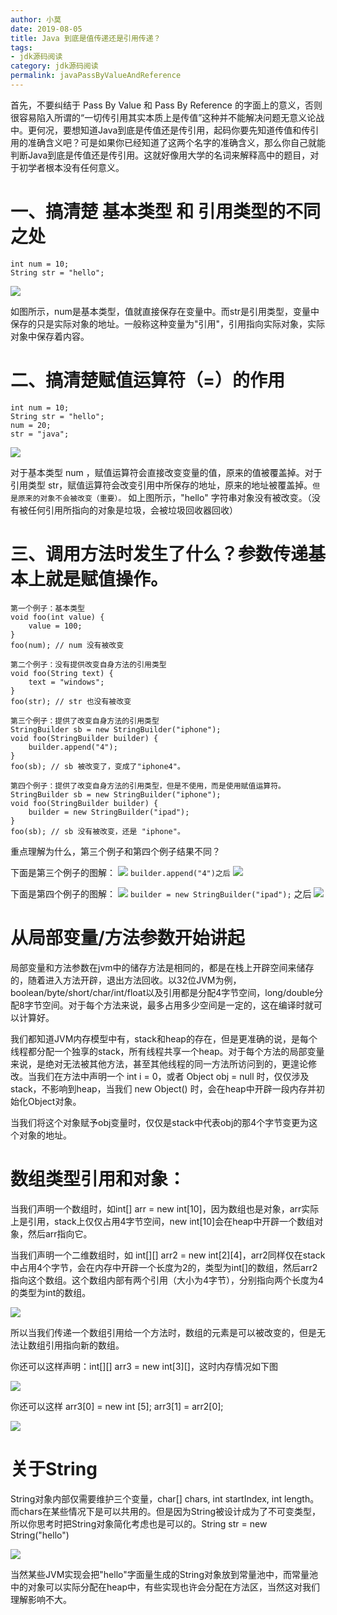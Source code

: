 ```yaml
---
author: 小莫
date: 2019-08-05
title: Java 到底是值传递还是引用传递？
tags:
- jdk源码阅读
category: jdk源码阅读
permalink: javaPassByValueAndReference
---
```

首先，不要纠结于 Pass By Value 和 Pass By Reference 的字面上的意义，否则很容易陷入所谓的“一切传引用其实本质上是传值”这种并不能解决问题无意义论战中。更何况，要想知道Java到底是传值还是传引用，起码你要先知道传值和传引用的准确含义吧？可是如果你已经知道了这两个名字的准确含义，那么你自己就能判断Java到底是传值还是传引用。这就好像用大学的名词来解释高中的题目，对于初学者根本没有任何意义。
<!-- more -->

# 一、搞清楚 基本类型 和 引用类型的不同之处

```
int num = 10;
String str = "hello";
```

![](https://pic3.zhimg.com/80/166032bc90958c21604110441ad03f45_hd.jpg)


如图所示，num是基本类型，值就直接保存在变量中。而str是引用类型，变量中保存的只是实际对象的地址。一般称这种变量为"引用"，引用指向实际对象，实际对象中保存着内容。

# 二、搞清楚赋值运算符（=）的作用

```
int num = 10;
String str = "hello";
num = 20;
str = "java";
```

![](https://pic4.zhimg.com/80/287c0efbb179638cf4cf27cbfdf3e746_hd.jpg)

对于基本类型 num ，赋值运算符会直接改变变量的值，原来的值被覆盖掉。对于引用类型 str，赋值运算符会改变引用中所保存的地址，原来的地址被覆盖掉。`但是原来的对象不会被改变（重要）。` 如上图所示，"hello" 字符串对象没有被改变。（没有被任何引用所指向的对象是垃圾，会被垃圾回收器回收）

# 三、调用方法时发生了什么？参数传递基本上就是赋值操作。

```
第一个例子：基本类型
void foo(int value) {
    value = 100;
}
foo(num); // num 没有被改变
```

```
第二个例子：没有提供改变自身方法的引用类型
void foo(String text) {
    text = "windows";
}
foo(str); // str 也没有被改变
```

```
第三个例子：提供了改变自身方法的引用类型
StringBuilder sb = new StringBuilder("iphone");
void foo(StringBuilder builder) {
    builder.append("4");
}
foo(sb); // sb 被改变了，变成了"iphone4"。
```

```
第四个例子：提供了改变自身方法的引用类型，但是不使用，而是使用赋值运算符。
StringBuilder sb = new StringBuilder("iphone");
void foo(StringBuilder builder) {
    builder = new StringBuilder("ipad");
}
foo(sb); // sb 没有被改变，还是 "iphone"。
```

重点理解为什么，第三个例子和第四个例子结果不同？

下面是第三个例子的图解：
![](https://pic2.zhimg.com/80/d8b82e07ea21375ca6b300f9162aa95f_hd.jpg)
`builder.append("4")之后`
![](https://pic2.zhimg.com/80/ff2ede9c6c55568d42425561f25a0fd7_hd.jpg)


下面是第四个例子的图解：
![](https://pic2.zhimg.com/80/d8b82e07ea21375ca6b300f9162aa95f_hd.jpg)
`builder = new StringBuilder("ipad");` 之后
![](https://pic4.zhimg.com/80/46fa5f10cc135a3ca087dae35a5211bd_hd.jpg)

# 从局部变量/方法参数开始讲起
局部变量和方法参数在jvm中的储存方法是相同的，都是在栈上开辟空间来储存的，随着进入方法开辟，退出方法回收。以32位JVM为例，boolean/byte/short/char/int/float以及引用都是分配4字节空间，long/double分配8字节空间。对于每个方法来说，最多占用多少空间是一定的，这在编译时就可以计算好。

我们都知道JVM内存模型中有，stack和heap的存在，但是更准确的说，是每个线程都分配一个独享的stack，所有线程共享一个heap。对于每个方法的局部变量来说，是绝对无法被其他方法，甚至其他线程的同一方法所访问到的，更遑论修改。当我们在方法中声明一个 int i = 0，或者 Object obj = null 时，仅仅涉及stack，不影响到heap，当我们 new Object() 时，会在heap中开辟一段内存并初始化Object对象。

当我们将这个对象赋予obj变量时，仅仅是stack中代表obj的那4个字节变更为这个对象的地址。

# 数组类型引用和对象：
当我们声明一个数组时，如int[] arr = new int[10]，因为数组也是对象，arr实际上是引用，stack上仅仅占用4字节空间，new int[10]会在heap中开辟一个数组对象，然后arr指向它。

当我们声明一个二维数组时，如 int[][] arr2 = new int[2][4]，arr2同样仅在stack中占用4个字节，会在内存中开辟一个长度为2的，类型为int[]的数组，然后arr2指向这个数组。这个数组内部有两个引用（大小为4字节），分别指向两个长度为4的类型为int的数组。

![](https://pic4.zhimg.com/80/v2-6590cb935ae8bf3b7241cb309fe041d7_hd.jpg)


所以当我们传递一个数组引用给一个方法时，数组的元素是可以被改变的，但是无法让数组引用指向新的数组。

你还可以这样声明：int[][] arr3 = new int[3][]，这时内存情况如下图

![](https://pic2.zhimg.com/80/v2-fdc86227021d56a02b559d6485983c71_hd.jpg)

你还可以这样 arr3[0] = new int [5]; arr3[1] = arr2[0];

![](https://pic1.zhimg.com/80/v2-fdc5e737a95d625a47d66ab61e4a2f55_hd.jpg)

# 关于String
String对象内部仅需要维护三个变量，char[] chars, int startIndex, int length。而chars在某些情况下是可以共用的。但是因为String被设计成为了不可变类型，所以你思考时把String对象简化考虑也是可以的。String str = new String("hello")

![](https://pic4.zhimg.com/80/v2-a143d0a3594d06f54c6853c46c429e08_hd.jpg)

当然某些JVM实现会把"hello"字面量生成的String对象放到常量池中，而常量池中的对象可以实际分配在heap中，有些实现也许会分配在方法区，当然这对我们理解影响不大。
